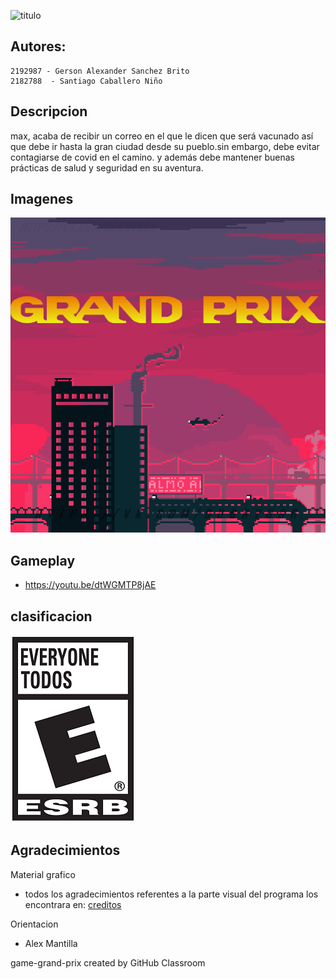 

![titulo](https://user-images.githubusercontent.com/54285794/108218578-c988ef80-7102-11eb-8e64-f80488316640.png)

## Autores:

    2192987 - Gerson Alexander Sanchez Brito
    2182788  - Santiago Caballero Niño

## Descripcion
max, acaba de recibir un correo en el que le dicen que será vacunado así que debe ir hasta la gran ciudad desde su pueblo.sin embargo, debe evitar contagiarse de covid en el camino. y además debe mantener buenas prácticas de salud y seguridad en su aventura. 

## Imagenes
![](game/data/new%20menu.jpg)

## Gameplay
- https://youtu.be/dtWGMTP8jAE

## clasificacion
![](game/data/800px-ESRB_2013_Everyone_Spanish_opt%20(1).png)


## Agradecimientos 
Material grafico
- todos los agradecimientos referentes a la parte visual del programa los encontrara en: [creditos](https://github.com/Computer-Programming-I-UIS/game-grand-prix/blob/main/game/data/creditos.txt)

Orientacion
- Alex Mantilla

game-grand-prix created by GitHub Classroom
